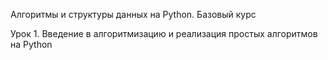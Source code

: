 Алгоритмы и структуры данных на Python. Базовый курс

Урок 1. Введение в алгоритмизацию и реализация простых алгоритмов на Python
